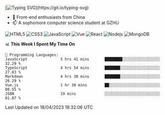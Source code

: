 
[![Typing SVG](https://readme-typing-svg.herokuapp.com?font=Fira+Code&pause=1000&center=%E5%81%87&vCenter=%E5%81%87&width=435&lines=Hi%2CI+am+Tycho!+Welcome!)](https://git.io/typing-svg)
<!--
**Tycho457/Tycho457** is a ✨ _special_ ✨ repository because its `README.md` (this file) appears on your GitHub profile.

Here are some ideas to get you started:

- 🔭 I’m currently working on ...
- 🌱 I’m currently learning ...
- 👯 I’m looking to collaborate on ...
- 🤔 I’m looking for help with ...
- 💬 Ask me about ...
- 📫 How to reach me: ...
- 😄 Pronouns: ...
- ⚡ Fun fact: ...
-->
- 🌱 Front-end enthusiasts from China
- 📫 A sophomore computer science student at GZHU

![HTML5](https://img.shields.io/badge/-HTML5-E34F26?style=flat-square&logo=html5&logoColor=white)
![CSS3](https://img.shields.io/badge/-CSS3-1572B6?style=flat-square&logo=css3)
![JavaScript](https://img.shields.io/badge/-JavaScript-oringe?style=flat-square&logo=javascript)
![Vue](https://img.shields.io/badge/-vue-green?style=green&logo=vue)
![React](https://img.shields.io/badge/-React-45b8d8?style=flat-square&logo=react&logoColor=white)
![Nodejs](https://img.shields.io/badge/-Nodejs-c0ebd?style=flat-square&logo=Node.js)
![MongoDB](https://img.shields.io/badge/-MongoDB-13aa52?style=flat-square&logo=mongodb&logoColor=white)

<!--START_SECTION:waka-->
📊 **This Week I Spent My Time On** 

```text
💬 Programming Languages: 
JavaScript               5 hrs 41 mins       ████████░░░░░░░░░░░░░░░░░   32.29 % 
TypeScript               4 hrs 54 mins       ███████░░░░░░░░░░░░░░░░░░   27.83 % 
Markdown                 4 hrs 38 mins       ███████░░░░░░░░░░░░░░░░░░   26.29 % 
Vue.js                   1 hr 30 mins        ██░░░░░░░░░░░░░░░░░░░░░░░   08.55 % 
JSON                     19 mins             ░░░░░░░░░░░░░░░░░░░░░░░░░   01.87 % 
```


 Last Updated on 18/04/2023 18:32:06 UTC
<!--END_SECTION:waka-->

